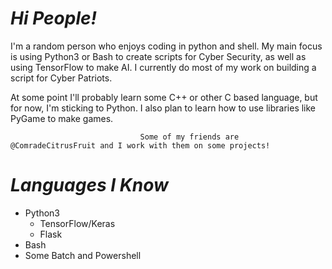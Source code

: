 # ***Hi People!***
                                                                  
I'm a random person who enjoys coding in python and shell. My main focus is using Python3 or Bash to create scripts for Cyber Security, as well as using                                   TensorFlow to make AI. I currently do most of my work on building a script for Cyber Patriots. 

At some point I'll probably learn some C++ or other C based language, but for now, I'm sticking to Python. I also plan to learn how to use libraries like PyGame                                                                  to make games.

                                 Some of my friends are @ComradeCitrusFruit and I work with them on some projects!

# ***Languages I Know***
- Python3
  - TensorFlow/Keras
  - Flask
- Bash
- Some Batch and Powershell
